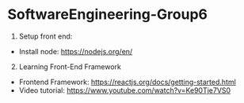 # SoftwareEngineering-Group6

1. Setup front end: 
- Install node: https://nodejs.org/en/

2. Learning Front-End Framework
- Frontend Framework: https://reactjs.org/docs/getting-started.html
- Video tutorial: https://www.youtube.com/watch?v=Ke90Tje7VS0
